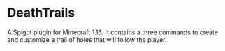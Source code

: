 # DeathTrails
A Spigot plugin for Minecraft 1.16. It contains a three commands to create and customize a trail of holes that will follow the player.
